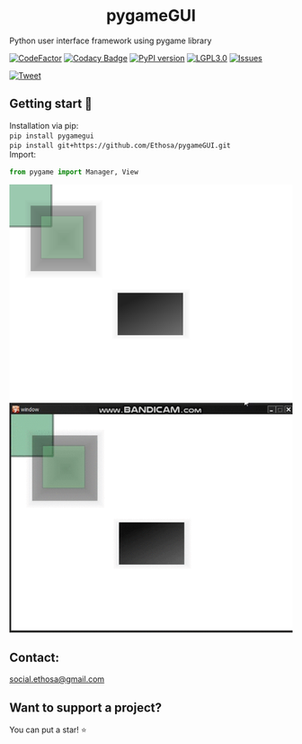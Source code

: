 <h1 align="center">pygameGUI</h1>

Python user interface framework using pygame library  

[![CodeFactor](https://www.codefactor.io/repository/github/ethosa/pygamegui/badge)](https://www.codefactor.io/repository/github/ethosa/pygamegui)
[![Codacy Badge](https://api.codacy.com/project/badge/Grade/b5509dad69814a408d6271cc15f2cbb0)](https://www.codacy.com/manual/Ethosa/pygameGUI?utm_source=github.com&amp;utm_medium=referral&amp;utm_content=Ethosa/pygameGUI&amp;utm_campaign=Badge_Grade)
[![PyPI version](https://badge.fury.io/py/pygamegui.svg)](https://badge.fury.io/py/pygamegui)
[![LGPL3.0](https://img.shields.io/github/license/Ethosa/pygameGUI)](https://github.com/Ethosa/pygameGUI/blob/master/LICENSE)
[![Issues](https://img.shields.io/github/issues/Ethosa/pygameGUI)](https://github.com/Ethosa/pygameGUI/issues)


[![Tweet](https://img.shields.io/twitter/url?style=social&url=https%3A%2F%2Fgithub.com%2FEthosa%2FpygameGUI)](https://twitter.com/intent/tweet?text=Wow:&url=https://github.com/Ethosa/pygameGUI)

## Getting start :eyes:
Installation via pip:  
`pip install pygamegui`  
`pip install git+https://github.com/Ethosa/pygameGUI.git`  
Import:
```python
from pygame import Manager, View
```

![alt](https://github.com/Ethosa/pygameGUI/blob/master/hello_world.png)
![alt](https://github.com/Ethosa/pygameGUI/blob/master/screenshots/gif.gif)

## Contact:
social.ethosa@gmail.com

## Want to support a project?
You can put a star! :star:

